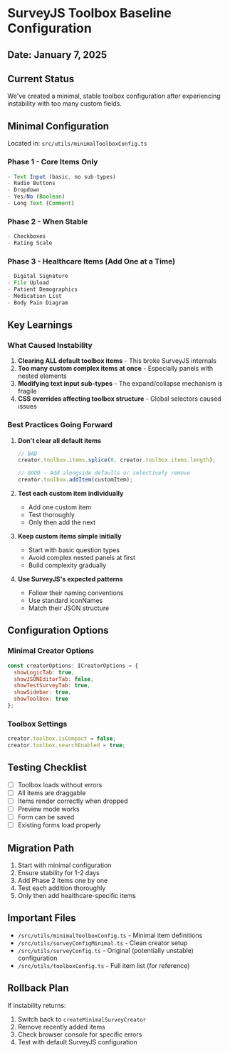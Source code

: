 # SurveyJS Toolbox Baseline Configuration

## Date: January 7, 2025

## Current Status
We've created a minimal, stable toolbox configuration after experiencing instability with too many custom fields.

## Minimal Configuration
Located in: `src/utils/minimalToolboxConfig.ts`

### Phase 1 - Core Items Only
```javascript
- Text Input (basic, no sub-types)
- Radio Buttons
- Dropdown
- Yes/No (Boolean)
- Long Text (Comment)
```

### Phase 2 - When Stable
```javascript
- Checkboxes
- Rating Scale
```

### Phase 3 - Healthcare Items (Add One at a Time)
```javascript
- Digital Signature
- File Upload
- Patient Demographics
- Medication List
- Body Pain Diagram
```

## Key Learnings

### What Caused Instability
1. **Clearing ALL default toolbox items** - This broke SurveyJS internals
2. **Too many custom complex items at once** - Especially panels with nested elements
3. **Modifying text input sub-types** - The expand/collapse mechanism is fragile
4. **CSS overrides affecting toolbox structure** - Global selectors caused issues

### Best Practices Going Forward

1. **Don't clear all default items**
   ```javascript
   // BAD
   creator.toolbox.items.splice(0, creator.toolbox.items.length);
   
   // GOOD - Add alongside defaults or selectively remove
   creator.toolbox.addItem(customItem);
   ```

2. **Test each custom item individually**
   - Add one custom item
   - Test thoroughly
   - Only then add the next

3. **Keep custom items simple initially**
   - Start with basic question types
   - Avoid complex nested panels at first
   - Build complexity gradually

4. **Use SurveyJS's expected patterns**
   - Follow their naming conventions
   - Use standard iconNames
   - Match their JSON structure

## Configuration Options

### Minimal Creator Options
```javascript
const creatorOptions: ICreatorOptions = {
  showLogicTab: true,
  showJSONEditorTab: false,
  showTestSurveyTab: true,
  showSidebar: true,
  showToolbox: true
};
```

### Toolbox Settings
```javascript
creator.toolbox.isCompact = false;
creator.toolbox.searchEnabled = true;
```

## Testing Checklist
- [ ] Toolbox loads without errors
- [ ] All items are draggable
- [ ] Items render correctly when dropped
- [ ] Preview mode works
- [ ] Form can be saved
- [ ] Existing forms load properly

## Migration Path
1. Start with minimal configuration
2. Ensure stability for 1-2 days
3. Add Phase 2 items one by one
4. Test each addition thoroughly
5. Only then add healthcare-specific items

## Important Files
- `/src/utils/minimalToolboxConfig.ts` - Minimal item definitions
- `/src/utils/surveyConfigMinimal.ts` - Clean creator setup
- `/src/utils/surveyConfig.ts` - Original (potentially unstable) configuration
- `/src/utils/toolboxConfig.ts` - Full item list (for reference)

## Rollback Plan
If instability returns:
1. Switch back to `createMinimalSurveyCreator`
2. Remove recently added items
3. Check browser console for specific errors
4. Test with default SurveyJS configuration
